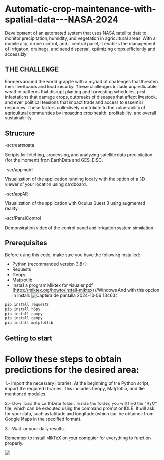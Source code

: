 # Automatic-crop-maintenance-with-spatial-data---NASA-2024
Development of an automated system that uses NASA satellite data to monitor precipitation, humidity, and vegetation in agricultural areas. With a mobile app, drone control, and a central panel, it enables the management of irrigation, drainage, and seed dispersal, optimizing crops efficiently and accessibly

## THE CHALLENGE
Farmers around the world grapple with a myriad of challenges that threaten their livelihoods and food security. These challenges include unpredictable weather patterns that disrupt planting and harvesting schedules, pest infestations that damage crops, outbreaks of diseases that affect livestock, and even political tensions that impact trade and access to essential resources. These factors collectively contribute to the vulnerability of agricultural communities by impacting crop health, profitability, and overall sustainability.

## Structure
-scr/earthdata
  
  Scripts for fetching, processing, and analyzing satellite data precipitation (for the moment) from EarthData and GES_DISC.

-scr/appmobil
  
  Visualization of the application running locally with the option of a 3D viewer of your location using cardboard.

-scr/appAR

  Visualization of the application with Oculus Quest 3 using augmented reality.

-scr/PanelControl

  Demonstration video of the control panel and irrigation system simulation.

## Prerequisites

Before using this code, make sure you have the following installed:

- Python (recommended version 3.8+)
- Requests
- Geopy
- Matplotlib
- Install a program Miktex for visualer pdf (https://miktex.org/howto/install-miktex)    //Windows
  And with this opcion in install:
  ![Captura de pantalla 2024-10-06 134634](https://github.com/user-attachments/assets/ce3a6ee7-f41a-4134-bdf4-0dd580effbe9)
  
```bash
pip install requests
pip install h5py
pip install numpy
pip install geopy
pip install matplotlib

```

## Getting to start

# Follow these steps to obtain predictions for the desired area:

1.- Import the necessary libraries: At the beginning of the Python script, import the required libraries. This includes Geopy, Matplotlib, and the mentioned modules.

2.- Download the EarthData folder: Inside the folder, you will find the "RyC" file, which can be executed using the command prompt or IDLE. It will ask for your data, such as latitude and longitude (which can be obtained from Google Maps in the specified format).

3.- Wait for your daily results.

Remember to install MikTeX on your computer for everything to function properly.

[![](https://markdown-videos.deta.dev/youtube/kgRFjQyUP84?si=eF5URGXP_RsmXOlf)](https://youtu.be/kgRFjQyUP84?si=eF5URGXP_RsmXOlf)




